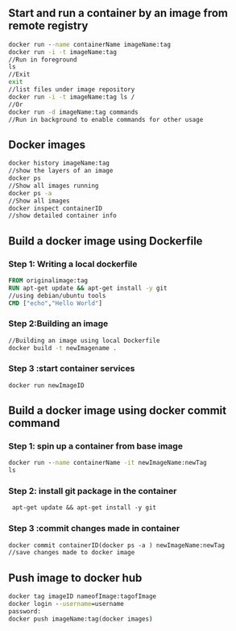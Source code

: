 ## Start and run a container by an image from remote registry
```cmd
docker run --name containerName imageName:tag 
docker run -i -t imageName:tag 
//Run in foreground
ls
//Exit
exit
//list files under image repository 
docker run -i -t imageName:tag ls /
//Or
docker run -d imageName:tag commands
//Run in background to enable commands for other usage

```
## Docker images
```cmd
docker history imageName:tag
//show the layers of an image
docker ps
//Show all images running
docker ps -a
//Show all images 
docker inspect containerID
//show detailed container info
``` 
## Build a docker image using Dockerfile

### Step 1: Writing a local dockerfile
```DockerFile
FROM originalimage:tag
RUN apt-get update && apt-get install -y git
//using debian/ubuntu tools
CMD ["echo","Hello World"]
```
### Step 2:Building an image
```cmd
//Building an image using local Dockerfile
docker build -t newImagename .
```
### Step 3 :start container services
```cmd
docker run newImageID 
```
## Build a docker image using docker commit command
### Step 1: spin up a container from base image 
```cmd
docker run --name containerName -it newImageName:newTag
ls
```
### Step 2: install git package in the container
```DockerFile
 apt-get update && apt-get install -y git
```
### Step 3 :commit changes made in container
```DockerFile
docker commit containerID(docker ps -a ) newImageName:newTag
//save changes made to docker image
```
## Push image to docker hub
```cmd
docker tag imageID nameofImage:tagofImage
docker login --username=username
password:
docker push imageName:tag(docker images)
```
